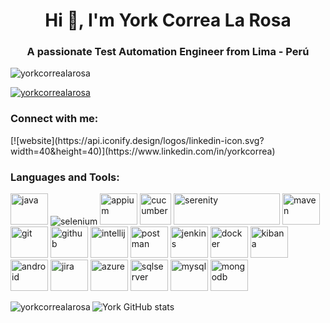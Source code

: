 <h1 align="center">Hi 👋, I'm York Correa La Rosa</h1>
<h3 align="center">A passionate Test Automation Engineer from Lima - Perú</h3>

<p align="left"> <img src="https://komarev.com/ghpvc/?username=yorkcorrealarosa&label=Profile%20views&color=0e75b6&style=flat" alt="yorkcorrealarosa" /> </p>

<p align="left"> <a href="https://github.com/ryo-ma/github-profile-trophy"><img src="https://github-profile-trophy.vercel.app/?username=yorkcorrealarosa" alt="yorkcorrealarosa" /></a> </p>

<h3 align="left">Connect with me:</h3>
[![website](https://api.iconify.design/logos/linkedin-icon.svg?width=40&height=40)](https://www.linkedin.com/in/yorkcorrea)
<p align="left">
</p>

<h3 align="left">Languages and Tools:</h3>
<p align="left"> 
<img alt="java" src="https://cdn.jsdelivr.net/gh/devicons/devicon/icons/java/java-original.svg" width="60" height="50"/> 
<img alt="selenium" src="https://i.imgur.com/2T4DyO5.png"/>
<img alt="appium" src="https://api.iconify.design/logos/appium.svg" width="60" height="50"/> 
<img alt="cucumber" src="https://cdn.jsdelivr.net/gh/devicons/devicon/icons/cucumber/cucumber-plain.svg" width="50" height="50"/> 
<img alt="serenity" src="https://imgur.com/yfq67rA.png" width="170" height="50"/> 
<img alt="maven" src="https://api.iconify.design/vscode-icons/file-type-maven.svg" width="60" height="50"/> 
<img alt="git" src="https://cdn.jsdelivr.net/gh/devicons/devicon/icons/git/git-plain.svg" width="60" height="50"/> 
<img alt="github" src="https://cdn.jsdelivr.net/gh/devicons/devicon/icons/github/github-original.svg" width="60" height="50"/>
<img alt="intellij" src="https://api.iconify.design/logos/intellij-idea.svg" width="60" height="50"/> 
<img alt="postman" src="https://api.iconify.design/logos/postman-icon.svg" width="60" height="50"/> 
<img alt="jenkins" src="https://cdn.jsdelivr.net/gh/devicons/devicon/icons/jenkins/jenkins-original.svg" width="60" height="50"/> 
<img alt="docker" src="https://cdn.jsdelivr.net/gh/devicons/devicon/icons/docker/docker-original.svg" width="60" height="50"/> 
<img alt="kibana" src="https://api.iconify.design/logos/kibana.svg" width="60" height="50"/>
<img alt="android" src="https://cdn.jsdelivr.net/gh/devicons/devicon/icons/android/android-original.svg" width="60" height="50"/> 
<img alt="jira" src="https://cdn.jsdelivr.net/gh/devicons/devicon/icons/jira/jira-original.svg" width="60" height="50"/> 
<img alt="azure" src="https://api.iconify.design/vscode-icons/file-type-azure.svg" width="60" height="50"/> 
<img alt="sqlserver" src="https://cdn.jsdelivr.net/gh/devicons/devicon/icons/microsoftsqlserver/microsoftsqlserver-plain.svg" width="60" height="50"/> 
<img alt="mysql" src="https://cdn.jsdelivr.net/gh/devicons/devicon/icons/mysql/mysql-original.svg" width="60" height="50"/> 
<img alt="mongodb" src="https://cdn.jsdelivr.net/gh/devicons/devicon/icons/mongodb/mongodb-original.svg" width="60" height="50"/> 
</p>


<p><img align="left" src="https://github-readme-stats.vercel.app/api/top-langs?username=yorkcorrealarosa&show_icons=true&locale=en&layout=compact" alt="yorkcorrealarosa" /></p>


![York GitHub stats](https://github-readme-stats.vercel.app/api?username=yorkcorrealarosa&theme=dark&show_icons=true&locale=en)

